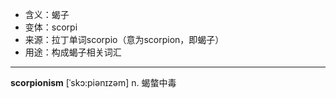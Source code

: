 - <span class="definition">含义：蝎子</span>
- <span class="definition">变体：scorpi</span>
- <span class="definition">来源：拉丁单词scorpio（意为scorpion，即蝎子）</span>
- <span class="definition">用途：构成蝎子相关词汇</span>

---

<span class="vocabulary">**scorpionism**</span> [ˈskɔ:piənɪzəm] n. 蝎螫中毒


